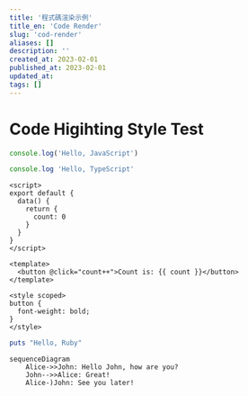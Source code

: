 ```yaml
---
title: '程式碼渲染示例'
title_en: 'Code Render'
slug: 'cod-render'
aliases: []
description: ''
created_at: 2023-02-01 
published_at: 2023-02-01 
updated_at: 
tags: []
---
```


# Code Higihting Style Test

```javascript
console.log('Hello, JavaScript')
```

```ts
console.log 'Hello, TypeScript'
```

```vue
<script>
export default {
  data() {
    return {
      count: 0
    }
  }
}
</script>

<template>
  <button @click="count++">Count is: {{ count }}</button>
</template>

<style scoped>
button {
  font-weight: bold;
}
</style>
```

```ruby
puts "Hello, Ruby"
```

```mermaid
sequenceDiagram
    Alice->>John: Hello John, how are you?
    John-->>Alice: Great!
    Alice-)John: See you later!
```
